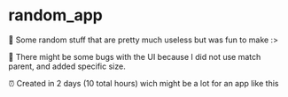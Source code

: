 # random_app
🎲 Some random stuff that are pretty much useless but was fun to make :>


🐞 There might be some bugs with the UI because I did not use match parent, and added specific size.


⏰ Created in 2 days (10 total hours) wich might be a lot for an app like this

